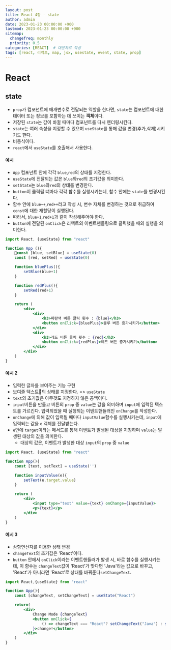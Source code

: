 ```yaml
---
layout: post
title: React 4장 - state
author: admin
date: 2023-01-23 00:00:00 +900
lastmod: 2023-01-23 00:00:00 +900
sitemap:
  changefreq: monthly
  priority: 0.5
categories: [REACT]  # 대문자로 작성
tags: [react, 리액트, map, jsx, usestate, event, state, prop]
---
```

# React
## state
- `prop`가 컴포넌트에 매개변수로 전달되는 역할을 한다면, `state`는 컴포넌트에 대한 데이터 또는 정보를 포함하는 데 쓰이는 **객체**이다.
- 저장된 `state`는 값이 바귈 때마다 컴포넌트를 다시 렌더링시킨다.
- `state`는 여러 속성을 지정할 수 있으며 `useState`를 통해 값을 변경(추가,삭제)시키기도 한다.
- 비동식이다.
- `react`에서 `useState`를 호출해서 사용한다.


#### 예시
- `App` 컴포넌트 안에 각각 `blue`,`red`의 상태를 지정한다.
- `useState`에 전달되는 값은 `blue`와`red`의 초기값을 의미한다.
- `setState`는 `blue`와`red`의 상태를 변경한다.
- `button`이 클릭될 떄마다 각각 함수를 실행시키는데, 함수 안에는 `state`를 변경시킨다.
- 함수 안에 `blue++`,`red++`라고 작성 시, 변수 자체를 변경하는 것으로 취급하여 `const`에 대한 재할당이 실행된다.
- 따라서, `blue+1`,`red+1`과 같이 작성해주어야 한다.
- `button`에 전달된 `onClick`은 리액트의 이벤트핸들링으로 클릭했을 때의 실행을 의미한다.


```jsx
import React, {useState} from "react"

function App (){
    const [blue, setBlue] = useState(0)
    const [red, setRed] = useState(0)

    function bluePlus(){
        setBlue(blue+1)
    }

    function redPlus(){
        setRed(red+1)
    }

    return (
        <div>
            <div>
                <h3>파란색 버튼 클릭 횟수 : {blue}</h3>
                <button onClick={bluePlus}>블루 버튼 증가시키기</button>
            </div>
            <div>
                <h3>레드 버튼 클릭 횟수 : {red}</h3>
                <button onClick={redPlus}>레드 버튼 증가시키기</button>
            </div>
        </div>
    )
}
```

#### 예시 2
- 입력한 글자를 보여주는 기능 구현
- 보여줄 텍스트의 상태를 지정한다. => `useState`
- `text`의 초기값은 아무것도 지정하지 않은 공백이다.
- `input`버튼을 만들고 버튼의 `prop` 중 `value`는 값을 의미하며 `input`에 입력된 텍스트를 가르킨다. 입력되었을 때 실행되는 이벤트핸들러인 `onChange`를 작성한다.
- `onChange`에 의해 값이 입력될 때마다 `inputValue`함수를 실행시키는데, `input`에 입력되는 값을 `e` 객체를 전달받는다.
- `e`안에 `target`이라는 메서드를 통해 이벤트가 발생된 대상을 지칭하며 `value`는 발생된 대상의 값을 의미한다.
    - 대상의 값은, 이벤트가 발생한 대상 `input`의 `prop` 중 `value`


```jsx
import React, {useState} from "react"

function App(){
    const [text, setText] = useState('')

    function inputValue(e){
        setText(e.target.value)
    }

    return (
        <div>
            <input type="text" value={text} onChange={inputValue}>
            <p>{text}</p>
        </div>
    )
}
```

#### 예시 3
- 삼항연산자를 이용한 상태 변경
- `changeText`의 초기값은 'React'이다.
- `button` 안에서 `onClick`이라는 이벤트핸들러가 발생 시, 바로 함수를 실행시키는데, 이 함수는 `changeText`값이 'React'가 맞다면 'Java'라는 값으로 바꾸고, 'React'가 아니라면 'React'로 상태를 바꿔준다`setChangeText`.


```jsx
import React,{useState} from "react"

function App(){
    const [changeText, setChangeText] = useState("React")

    return(
        <div>
            Change Mode {changeText}
            <button onClick={
                () => changeText === "React"? setChangeText("Java") : setChangeText("React")
            }>change!</button>
        </div>
    )
}
```